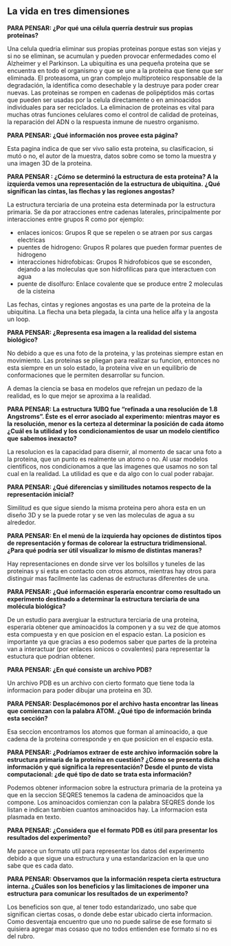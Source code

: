 ## La vida en tres dimensiones


**PARA PENSAR: ¿Por qué una célula querría destruir sus propias proteínas?**

Una celula quedria eliminar sus propias proteinas porque estas son viejas y si no se eliminan, se acumulan y pueden provocar enfermedades 
como el Alzheimer y el Parkinson. 
La ubiquitina es una pequeña proteína que se encuentra en todo el organismo y que se une a la proteína que tiene que ser eliminada.
El proteasoma, un gran complejo multiproteico responsable de la degradación, la identifica como desechable y la destruye para poder crear nuevas.
Las proteinas se rompen en  cadenas de polipéptidos más cortas que pueden ser usadas por la celula directamente o en aminoacidos individuales 
para ser reciclados.
La eliminacion de proteinas es vital para muchas otras funciones celulares como el control de calidad de proteínas, la reparación del ADN o 
la respuesta inmune de nuestro organismo.



**PARA PENSAR: ¿Qué información nos provee esta página?** 

Esta pagina indica de que ser vivo salio esta proteina, su clasificacion, si mutó o no, el autor de la muestra, datos sobre como se tomo la muestra y
una imagen 3D de la proteina.

**PARA PENSAR : ¿Cómo se determinó la estructura de esta proteína? A la izquierda vemos una representación de la estructura de ubiquitina.** 
**¿Qué significan las cintas, las flechas y las regiones angostas?** 

La estructura terciaria de una proteina esta determinada por la estructura primaria.
Se da por atracciones entre cadenas laterales, principalmente por  interacciones entre grupos R como por ejemplo:

- enlaces ionicos: Grupos R que se repelen o se atraen por sus cargas electricas
- puentes de hidrogeno: Grupos R polares que pueden formar puentes de hidrogeno
- interacciones hidrofobicas: Grupos R hidrofobicos que se esconden, dejando a las moleculas que son hidrofilicas para que interactuen con agua
- puente de disolfuro: Enlace covalente que se produce entre 2 moleculas de la cisteina

Las fechas, cintas y regiones angostas es una parte de la proteina de la ubiquitina.
La flecha una beta plegada, la cinta una helice alfa y la angosta un loop.


**PARA PENSAR: ¿Representa esa imagen a la realidad del sistema biológico?** 

No debido a que es una foto de la proteina, y las proteinas siempre estan en movimiento.
Las proteinas se pliegan para realizar su funcion, entonces no esta siempre en un solo estado, la proteina vive en un equilibrio de conformaciones
que le permiten desarrollar su funcion.

A demas la ciencia se basa en modelos que refrejan un pedazo de la realidad, es lo que mejor se aproxima a la realidad.

**PARA PENSAR: La estructura 1UBQ fue “refinada a una resolución de 1.8 Angstroms”. Éste es el error asociado al experimento: mientras mayor es la** 
**resolución, menor es la certeza al determinar la posición de cada átomo ¿Cuál es la utilidad y los condicionamientos de usar un modelo científico que** 
**sabemos inexacto?**

La resolucion es la capacidad para disernir, al momento de sacar una foto a la proteina, que un punto es realmente un atomo o no. 
Al usar modelos cientificos, nos condicionamos a que las imagenes que usamos no son tal cual en la realidad. La utilidad es que e da algo
con lo cual poder rabajar.


**PARA PENSAR: ¿Qué diferencias y similitudes notamos respecto de la representación inicial?** 

Similitud es que sigue siendo la misma proteina pero ahora esta en un diseño 3D y se la puede rotar y se ven las moleculas de agua a su alrededor.

**PARA PENSAR: En el menú de la izquierda hay opciones de distintos tipos de representación y formas de colorear la estructura tridimensional.** 
**¿Para qué podría ser útil visualizar lo mismo de distintas maneras?**

Hay representaciones en donde sirve ver los bolsillos y tuneles de las proteinas y si esta en contacto con otros atomos, mientras hay otros para 
distinguir mas facilmente las cadenas de estructuras diferentes de una.

**PARA PENSAR: ¿Qué información esperaría encontrar como resultado un experimento destinado a determinar la estructura terciaria de una molécula biológica?**

De un estudio para avergiuar la estructura terciaria de una proteina, esperaria obtener que aminoacidos la componen y a su vez de que atomos esta compuesta
y en que posicion en el espacio estan. La posicion es importante ya que gracias a eso podemos saber que partes de la proteina van a interactuar (por enlaces ionicos 
o covalentes) para representar la estuctura que podrian obtener.

**PARA PENSAR: ¿En qué consiste un archivo PDB?**

Un archivo PDB es un archivo con cierto formato que tiene toda la informacion para poder dibujar una proteina en 3D.

**PARA PENSAR: Desplacémonos por el archivo hasta encontrar las líneas que comienzan con la palabra ATOM. ¿Qué tipo de información brinda esta sección?**

Esa seccion encontramos los atomos que forman al aminoacido, a que cadena de la proteina corresponde y en que posicion en el espacio esta.

**PARA PENSAR: ¿Podríamos extraer de este archivo información sobre la estructura primaria de la proteína en cuestión? ¿Cómo se presenta dicha información** 
**y qué significa la representación? Desde el punto de vista computacional: ¿de qué tipo de dato se trata esta información?**

Podemos obtener informacion sobre la estructura primaria de la proteina ya que en la seccion SEQRES tenemos la cadena de aminoacidos que la compone.
Los aminoacidos comienzan con la palabra SEQRES donde los listan e indican tambien cuantos aminoacidos hay.
La informacion esta plasmada en texto.

**PARA PENSAR: ¿Considera que el formato PDB es útil para presentar los resultados del experimento?**

Me parece un formato util para representar los datos del experimento debido a que sigue una estructura y una estandarizacion en la que uno sabe que es
cada dato.

**PARA PENSAR: Observamos que la información respeta cierta estructura interna. ¿Cuáles son los beneficios y las limitaciones de imponer una estructura**
**para comunicar los resultados de un experimento?**

Los beneficios son que, al tener todo estandarizado, uno sabe que significan ciertas cosas, o donde debe estar ubicado cierta informacion.
Como desventaja encuentro que uno no puede salirse de ese formato si quisiera agregar mas cosaso que no todos entienden ese formato si no es del rubro.




